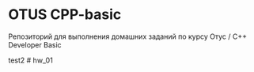 # OTUS CPP-basic
Репозиторий для выполнения домашних заданий по курсу Отус / C++ Developer Basic

test2 # hw_01
